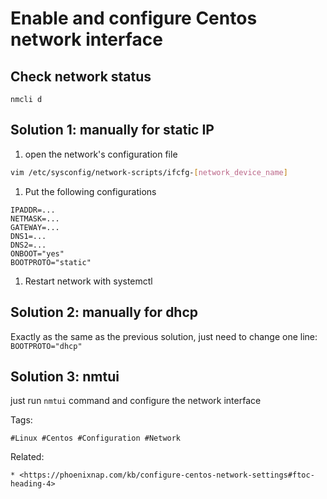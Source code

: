 # Enable and configure Centos network interface

## Check network status
```
nmcli d
```

## 	Solution 1: manually for static IP

1. open the network's configuration file

```bash
vim /etc/sysconfig/network-scripts/ifcfg-[network_device_name]
```
1. Put the following configurations
```
IPADDR=...
NETMASK=...
GATEWAY=...
DNS1=...
DNS2=...
ONBOOT="yes"
BOOTPROTO="static"
```

1. Restart network with systemctl

## Solution 2: manually for dhcp

Exactly as the same as the previous solution, just need to change one
line: ```BOOTPROTO="dhcp"```

## Solution 3: nmtui

just run ```nmtui``` command and configure the network interface

Tags:
```
#Linux #Centos #Configuration #Network
```

Related:
```
* <https://phoenixnap.com/kb/configure-centos-network-settings#ftoc-heading-4>
```

